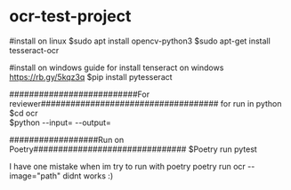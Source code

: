 # ocr-test-project
#install on linux
$sudo apt install opencv-python3
$sudo apt-get install tesseract-ocr

#install on windows
guide for install tenseract on windows https://rb.gy/5kqz3q
$pip install pytesseract

##########################For reviewer####################################
for run in python 
$cd ocr  
$python --input=<path to file> --output=<path to file> 

##################Run on Poetry###############################
$Poetry run pytest


I have one mistake when im try to run with poetry 
poetry run ocr --image="path" didnt works :) 
